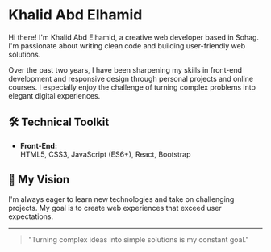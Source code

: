 # Khalid Abd Elhamid

Hi there! I'm Khalid Abd Elhamid, a creative web developer based in Sohag. I'm passionate about writing clean code and building user-friendly web solutions.

Over the past two years, I have been sharpening my skills in front-end development and responsive design through personal projects and online courses. I especially enjoy the challenge of turning complex problems into elegant digital experiences.

## 🛠️ Technical Toolkit

- **Front-End:**  
  HTML5, CSS3, JavaScript (ES6+), React, Bootstrap

## 🚀 My Vision

I'm always eager to learn new technologies and take on challenging projects. My goal is to create web experiences that exceed user expectations.

---

> "Turning complex ideas into simple solutions is my constant goal."
